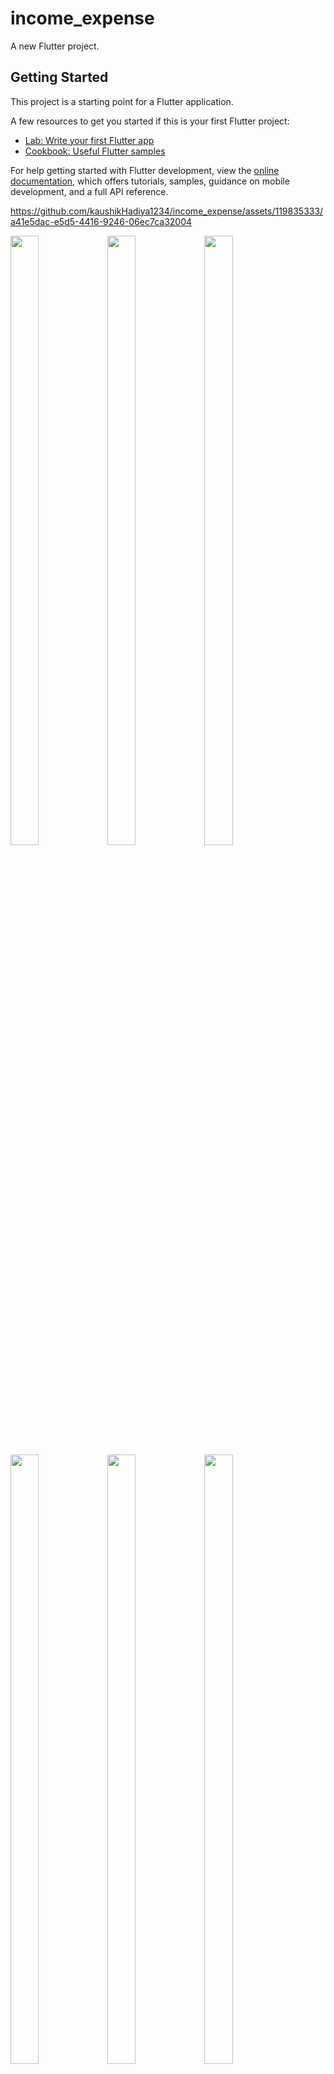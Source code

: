 # income_expense

A new Flutter project.

## Getting Started

This project is a starting point for a Flutter application.

A few resources to get you started if this is your first Flutter project:

- [Lab: Write your first Flutter app](https://docs.flutter.dev/get-started/codelab)
- [Cookbook: Useful Flutter samples](https://docs.flutter.dev/cookbook)

For help getting started with Flutter development, view the
[online documentation](https://docs.flutter.dev/), which offers tutorials,
samples, guidance on mobile development, and a full API reference.

<p>


https://github.com/kaushikHadiya1234/income_expense/assets/119835333/a41e5dac-e5d5-4416-9246-06ec7ca32004





  
<img src="https://github.com/kaushikHadiya1234/income_expense/assets/119835333/aec785a8-d8d9-440b-a0a4-f2528cb71f01" height="50%" width="30%">
<img src="https://github.com/kaushikHadiya1234/income_expense/assets/119835333/bdb76897-4f0f-486b-b722-56263425d299" height="50%" width="30%">
<img src="https://github.com/kaushikHadiya1234/income_expense/assets/119835333/a78b1559-4e57-4c1a-9583-75da8612140a" height="50%" width="30%">
<img src="https://github.com/kaushikHadiya1234/income_expense/assets/119835333/4ae11d98-4e20-41ae-a9bd-911569f23334" height="50%" width="30%">
<img src="https://github.com/kaushikHadiya1234/income_expense/assets/119835333/d4d3da71-d63f-4f1e-846b-7152dd90f539" height="50%" width="30%">
<img src="https://github.com/kaushikHadiya1234/income_expense/assets/119835333/6748081c-3158-4d81-af11-5b9aeb76589b" height="50%" width="30%">
<img src="https://github.com/kaushikHadiya1234/income_expense/assets/119835333/32dd5f07-8b38-4363-b48c-ae76490a65fb" height="50%" width="30%">
<img src="https://github.com/kaushikHadiya1234/income_expense/assets/119835333/11d00349-e5f1-4255-a5d8-3febcd37d049" height="50%" width="30%">
<img src="https://github.com/kaushikHadiya1234/income_expense/assets/119835333/a623802e-2eb0-4bd3-b216-54a800f07d38" height="50%" width="30%">
<img src="https://github.com/kaushikHadiya1234/income_expense/assets/119835333/de1baa2e-8c9a-4e47-a2b3-cb17b201f3cc" height="50%" width="30%">
<img src="https://github.com/kaushikHadiya1234/income_expense/assets/119835333/fd7efd92-4639-4339-b82c-ab198bce077e" height="50%" width="30%">
<img src="https://github.com/kaushikHadiya1234/income_expense/assets/119835333/472f1950-ffdf-4cd6-9cb0-cc88307e9202" height="50%" width="30%">
<img src="https://github.com/kaushikHadiya1234/income_expense/assets/119835333/de9d7dd2-bf9b-4685-b879-a39768df5221" height="50%" width="30%">
<img src="https://github.com/kaushikHadiya1234/income_expense/assets/119835333/bbddbd25-b94a-4642-b4a1-1889fdb76c46" height="50%" width="30%"> 
</p>






